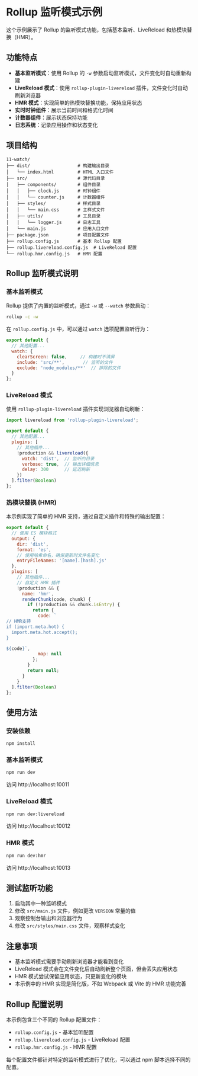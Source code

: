 # Rollup 监听模式示例

这个示例展示了 Rollup 的监听模式功能，包括基本监听、LiveReload 和热模块替换（HMR）。

## 功能特点

- **基本监听模式**：使用 Rollup 的 `-w` 参数启动监听模式，文件变化时自动重新构建
- **LiveReload 模式**：使用 `rollup-plugin-livereload` 插件，文件变化时自动刷新浏览器
- **HMR 模式**：实现简单的热模块替换功能，保持应用状态
- **实时时钟组件**：展示当前时间和格式化时间
- **计数器组件**：展示状态保持功能
- **日志系统**：记录应用操作和状态变化

## 项目结构

```
11-watch/
├── dist/                  # 构建输出目录
│   └── index.html         # HTML 入口文件
├── src/                   # 源代码目录
│   ├── components/        # 组件目录
│   │   ├── clock.js       # 时钟组件
│   │   └── counter.js     # 计数器组件
│   ├── styles/            # 样式目录
│   │   └── main.css       # 主样式文件
│   ├── utils/             # 工具目录
│   │   └── logger.js      # 日志工具
│   └── main.js            # 应用入口文件
├── package.json           # 项目配置文件
├── rollup.config.js       # 基本 Rollup 配置
├── rollup.livereload.config.js  # LiveReload 配置
└── rollup.hmr.config.js   # HMR 配置
```

## Rollup 监听模式说明

### 基本监听模式

Rollup 提供了内置的监听模式，通过 `-w` 或 `--watch` 参数启动：

```bash
rollup -c -w
```

在 `rollup.config.js` 中，可以通过 `watch` 选项配置监听行为：

```js
export default {
  // 其他配置...
  watch: {
    clearScreen: false,     // 构建时不清屏
    include: 'src/**',       // 监听的文件
    exclude: 'node_modules/**'  // 排除的文件
  }
};
```

### LiveReload 模式

使用 `rollup-plugin-livereload` 插件实现浏览器自动刷新：

```js
import livereload from 'rollup-plugin-livereload';

export default {
  // 其他配置...
  plugins: [
    // 其他插件...
    !production && livereload({
      watch: 'dist',  // 监听的目录
      verbose: true,  // 输出详细信息
      delay: 300      // 延迟刷新
    })
  ].filter(Boolean)
};
```

### 热模块替换 (HMR)

本示例实现了简单的 HMR 支持，通过自定义插件和特殊的输出配置：

```js
export default {
  // 使用 ES 模块格式
  output: {
    dir: 'dist',
    format: 'es',
    // 使用哈希命名，确保更新时文件名变化
    entryFileNames: '[name].[hash].js'
  },
  plugins: [
    // 其他插件...
    // 自定义 HMR 插件
    !production && {
      name: 'hmr',
      renderChunk(code, chunk) {
        if (!production && chunk.isEntry) {
          return {
            code: `
// HMR支持
if (import.meta.hot) {
  import.meta.hot.accept();
}

${code}`,
            map: null
          };
        }
        return null;
      }
    }
  ].filter(Boolean)
};
```

## 使用方法

### 安装依赖

```bash
npm install
```

### 基本监听模式

```bash
npm run dev
```

访问 http://localhost:10011

### LiveReload 模式

```bash
npm run dev:livereload
```

访问 http://localhost:10012

### HMR 模式

```bash
npm run dev:hmr
```

访问 http://localhost:10013

## 测试监听功能

1. 启动其中一种监听模式
2. 修改 `src/main.js` 文件，例如更改 `VERSION` 常量的值
3. 观察控制台输出和浏览器行为
4. 修改 `src/styles/main.css` 文件，观察样式变化

## 注意事项

- 基本监听模式需要手动刷新浏览器才能看到变化
- LiveReload 模式会在文件变化后自动刷新整个页面，但会丢失应用状态
- HMR 模式尝试保留应用状态，只更新变化的模块
- 本示例中的 HMR 实现是简化版，不如 Webpack 或 Vite 的 HMR 功能完善

## Rollup 配置说明

本示例包含三个不同的 Rollup 配置文件：

- `rollup.config.js` - 基本监听配置
- `rollup.livereload.config.js` - LiveReload 配置
- `rollup.hmr.config.js` - HMR 配置

每个配置文件都针对特定的监听模式进行了优化，可以通过 npm 脚本选择不同的配置。